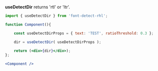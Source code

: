 <!-- # useDetectRTL -->
**useDetectDir** returns 'rtl' or 'ltr'.
```jsx
import { useDetectDir } from 'font-detect-rhl';

function Component(){

    const useDetectDirProps = { text: 'TEST', ratioThreshold: 0.3 };

    dir = useDetectDir( useDetectDirProps );

    return (<div>{dir}</div>);
};

<Component />
```